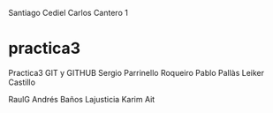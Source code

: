 
Santiago Cediel
Carlos Cantero 1 
# practica3
Practica3 GIT y GITHUB
Sergio Parrinello Roqueiro
Pablo Pallàs
Leiker Castillo

RaulG
Andrés Baños Lajusticia
Karim Ait
